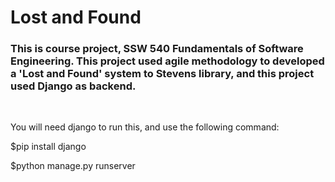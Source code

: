 # Lost and Found

### This is course project, SSW 540 Fundamentals of Software Engineering. This project used agile methodology to developed a 'Lost and Found' system to Stevens library, and this project used Django as backend.
<br/>
<p>You will need django to run this, and use the following command:</p>
<p>$pip install django</p>
<p>$python manage.py runserver</p>
